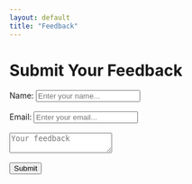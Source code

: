 ```yaml
---
layout: default
title: "Feedback"
---
```


# Submit Your Feedback
  <form id="survey-form">
    Name: <input type="text" name="name" placeholder="Enter your name..."><br><br>
    Email: <input type="email" name="email" placeholder="Enter your email..."><br><br>
    <textarea name="feedback" placeholder="Your feedback" required></textarea><br><br>
    <button type="submit">Submit</button>
  </form>

  <p id="response-msg"></p>

  <script>
    const form = document.getElementById('survey-form');
    const responseMsg = document.getElementById('response-msg');

    form.addEventListener('submit', function (e) {
      e.preventDefault();

      const formData = {
        name: form.name.value,
        email: form.email.value,
        feedback: form.feedback.value
      };

      fetch("https://script.google.com/macros/s/AKfycbwFHocJT50NbaxhMSqgD9ROURYfRFD2RTFRtRDAo9jhvN0ti980h1XSUWIC3JmP8Mn_GA/exec", {
        method: "POST",
        headers: { "Content-Type": "application/json" },
        body: JSON.stringify(formData)
      })
      .then(res => res.text())
      .then(msg => {
        responseMsg.textContent = "✅ Submitted successfully!";
        form.reset();
      })
      .catch(err => {
        responseMsg.textContent = "❌ Submission failed: " + err.message;
      });
    });
  </script>